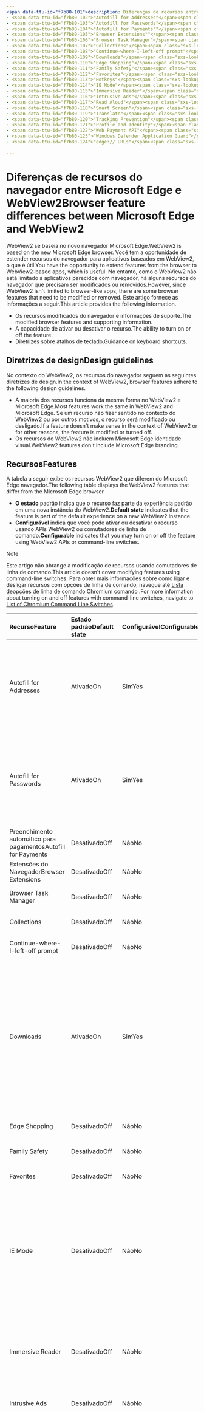 ```yaml
---
<span data-ttu-id="f7b80-101">description: Diferenças de recursos entre o título Microsoft Edge e WebView2: Diferenças de recursos entre o autor Microsoft Edge e WebView2: MSEdgeTeam ms.author: msedgedevrel ms.date: 05/06/2021 ms.topic: conceptual ms.prod: microsoft-edge ms.technology: webview keywords: IWebView2, IWebView2WebView, WebView2, webview, aplicativos wpf, wpf, edge, ICoreWebView2, ICoreWebView2Host, controle de navegador, html de borda no-loc:</span><span class="sxs-lookup"><span data-stu-id="f7b80-101">description: Feature differences between Microsoft Edge and WebView2 title: Feature differences between Microsoft Edge and WebView2 author: MSEdgeTeam ms.author: msedgedevrel ms.date: 05/06/2021 ms.topic: conceptual ms.prod: microsoft-edge ms.technology: webview keywords: IWebView2, IWebView2WebView, WebView2, webview, wpf apps, wpf, edge, ICoreWebView2, ICoreWebView2Host, browser control, edge html no-loc:</span></span>
- <span data-ttu-id="f7b80-102">"Autofill for Addresses"</span><span class="sxs-lookup"><span data-stu-id="f7b80-102">"Autofill for Addresses"</span></span>
- <span data-ttu-id="f7b80-103">"Autofill for Passwords"</span><span class="sxs-lookup"><span data-stu-id="f7b80-103">"Autofill for Passwords"</span></span>
- <span data-ttu-id="f7b80-104">"Autofill for Payments""</span><span class="sxs-lookup"><span data-stu-id="f7b80-104">"Autofill for Payments""</span></span>
- <span data-ttu-id="f7b80-105">"Browser Extensions""</span><span class="sxs-lookup"><span data-stu-id="f7b80-105">"Browser Extensions""</span></span>
- <span data-ttu-id="f7b80-106">"Browser Task Manager"</span><span class="sxs-lookup"><span data-stu-id="f7b80-106">"Browser Task Manager"</span></span>
- <span data-ttu-id="f7b80-107">"Collections"</span><span class="sxs-lookup"><span data-stu-id="f7b80-107">"Collections"</span></span>
- <span data-ttu-id="f7b80-108">"Continue-where-I-left-off prompt"</span><span class="sxs-lookup"><span data-stu-id="f7b80-108">"Continue-where-I-left-off prompt"</span></span>
- <span data-ttu-id="f7b80-109">"Downloads"</span><span class="sxs-lookup"><span data-stu-id="f7b80-109">"Downloads"</span></span>
- <span data-ttu-id="f7b80-110">"Edge Shopping"</span><span class="sxs-lookup"><span data-stu-id="f7b80-110">"Edge Shopping"</span></span>
- <span data-ttu-id="f7b80-111">"Family Safety"</span><span class="sxs-lookup"><span data-stu-id="f7b80-111">"Family Safety"</span></span>
- <span data-ttu-id="f7b80-112">"Favorites"</span><span class="sxs-lookup"><span data-stu-id="f7b80-112">"Favorites"</span></span>
- <span data-ttu-id="f7b80-113">"Hotkeys"</span><span class="sxs-lookup"><span data-stu-id="f7b80-113">"Hotkeys"</span></span>
- <span data-ttu-id="f7b80-114">"IE Mode"</span><span class="sxs-lookup"><span data-stu-id="f7b80-114">"IE Mode"</span></span>
- <span data-ttu-id="f7b80-115">"Immersive Reader"</span><span class="sxs-lookup"><span data-stu-id="f7b80-115">"Immersive Reader"</span></span>
- <span data-ttu-id="f7b80-116">"Intrusive Ads"</span><span class="sxs-lookup"><span data-stu-id="f7b80-116">"Intrusive Ads"</span></span>
- <span data-ttu-id="f7b80-117">"Read Aloud"</span><span class="sxs-lookup"><span data-stu-id="f7b80-117">"Read Aloud"</span></span>
- <span data-ttu-id="f7b80-118">"Smart Screen"</span><span class="sxs-lookup"><span data-stu-id="f7b80-118">"Smart Screen"</span></span>
- <span data-ttu-id="f7b80-119">"Translate"</span><span class="sxs-lookup"><span data-stu-id="f7b80-119">"Translate"</span></span>
- <span data-ttu-id="f7b80-120">"Tracking Prevention"</span><span class="sxs-lookup"><span data-stu-id="f7b80-120">"Tracking Prevention"</span></span>
- <span data-ttu-id="f7b80-121">"Profile and Identity"</span><span class="sxs-lookup"><span data-stu-id="f7b80-121">"Profile and Identity"</span></span>
- <span data-ttu-id="f7b80-122">"Web Payment API"</span><span class="sxs-lookup"><span data-stu-id="f7b80-122">"Web Payment API"</span></span>
- <span data-ttu-id="f7b80-123">"Windows Defender Application Guard"</span><span class="sxs-lookup"><span data-stu-id="f7b80-123">"Windows Defender Application Guard"</span></span>
- <span data-ttu-id="f7b80-124">"edge:// URLs"</span><span class="sxs-lookup"><span data-stu-id="f7b80-124">"edge:// URLs"</span></span>

---
```

# <a name="browser-feature-differences-between-microsoft-edge-and-webview2"></a><span data-ttu-id="f7b80-125">Diferenças de recursos do navegador entre Microsoft Edge e WebView2</span><span class="sxs-lookup"><span data-stu-id="f7b80-125">Browser feature differences between Microsoft Edge and WebView2</span></span>  

<span data-ttu-id="f7b80-126">WebView2 se baseia no novo navegador Microsoft Edge.</span><span class="sxs-lookup"><span data-stu-id="f7b80-126">WebView2 is based on the new Microsoft Edge browser.</span></span>  <span data-ttu-id="f7b80-127">Você tem a oportunidade de estender recursos do navegador para aplicativos baseados em WebView2, o que é útil.</span><span class="sxs-lookup"><span data-stu-id="f7b80-127">You have the opportunity to extend features from the browser to WebView2-based apps, which is useful.</span></span>  <span data-ttu-id="f7b80-128">No entanto, como o WebView2 não está limitado a aplicativos parecidos com navegador, há alguns recursos do navegador que precisam ser modificados ou removidos.</span><span class="sxs-lookup"><span data-stu-id="f7b80-128">However, since WebView2 isn't limited to browser-like apps, there are some browser features that need to be modified or removed.</span></span>  <span data-ttu-id="f7b80-129">Este artigo fornece as informações a seguir.</span><span class="sxs-lookup"><span data-stu-id="f7b80-129">This article provides the following information.</span></span>  

*   <span data-ttu-id="f7b80-130">Os recursos modificados do navegador e informações de suporte.</span><span class="sxs-lookup"><span data-stu-id="f7b80-130">The modified browser features and supporting information.</span></span>   
*   <span data-ttu-id="f7b80-131">A capacidade de ativar ou desativar o recurso.</span><span class="sxs-lookup"><span data-stu-id="f7b80-131">The ability to turn on or off the feature.</span></span>  
*   <span data-ttu-id="f7b80-132">Diretrizes sobre atalhos de teclado.</span><span class="sxs-lookup"><span data-stu-id="f7b80-132">Guidance on keyboard shortcuts.</span></span>  
    
## <a name="design-guidelines"></a><span data-ttu-id="f7b80-133">Diretrizes de design</span><span class="sxs-lookup"><span data-stu-id="f7b80-133">Design guidelines</span></span>  

<span data-ttu-id="f7b80-134">No contexto do WebView2, os recursos do navegador seguem as seguintes diretrizes de design.</span><span class="sxs-lookup"><span data-stu-id="f7b80-134">In the context of WebView2, browser features adhere to the following design guidelines.</span></span>  

*   <span data-ttu-id="f7b80-135">A maioria dos recursos funciona da mesma forma no WebView2 e Microsoft Edge.</span><span class="sxs-lookup"><span data-stu-id="f7b80-135">Most features work the same in WebView2 and Microsoft Edge.</span></span>  <span data-ttu-id="f7b80-136">Se um recurso não fizer sentido no contexto do WebView2 ou por outros motivos, o recurso será modificado ou desligado.</span><span class="sxs-lookup"><span data-stu-id="f7b80-136">If a feature doesn't make sense in the context of WebView2 or for other reasons, the feature is modified or turned off.</span></span> 
*   <span data-ttu-id="f7b80-137">Os recursos do WebView2 não incluem Microsoft Edge identidade visual.</span><span class="sxs-lookup"><span data-stu-id="f7b80-137">WebView2 features don't include Microsoft Edge branding.</span></span>  
    
## <a name="features"></a><span data-ttu-id="f7b80-138">Recursos</span><span class="sxs-lookup"><span data-stu-id="f7b80-138">Features</span></span>  

<span data-ttu-id="f7b80-139">A tabela a seguir exibe os recursos WebView2 que diferem do Microsoft Edge navegador.</span><span class="sxs-lookup"><span data-stu-id="f7b80-139">The following table displays the WebView2 features that differ from the Microsoft Edge browser.</span></span>   

*   <span data-ttu-id="f7b80-140">**O estado** padrão indica que o recurso faz parte da experiência padrão em uma nova instância do WebView2.</span><span class="sxs-lookup"><span data-stu-id="f7b80-140">**Default state** indicates that the feature is part of the default experience on a new WebView2 instance.</span></span>  
*   <span data-ttu-id="f7b80-141">**Configurável** indica que você pode ativar ou desativar o recurso usando APIs WebView2 ou comutadores de linha de comando.</span><span class="sxs-lookup"><span data-stu-id="f7b80-141">**Configurable** indicates that you may turn on or off the feature using WebView2 APIs or command-line switches.</span></span>  
    
> [!NOTE]  
> <span data-ttu-id="f7b80-142">Este artigo não abrange a modificação de recursos usando comutadores de linha de comando.</span><span class="sxs-lookup"><span data-stu-id="f7b80-142">This article doesn't cover modifying features using command-line switches.</span></span>  <span data-ttu-id="f7b80-143">Para obter mais informações sobre como ligar e desligar recursos com opções de linha de comando, navegue até [Lista de][PeterExperimentsChromiumCommandLineSwitches]opções de linha de comando Chromium comando .</span><span class="sxs-lookup"><span data-stu-id="f7b80-143">For more information about turning on and off features with command-line switches, navigate to [List of Chromium Command Line Switches][PeterExperimentsChromiumCommandLineSwitches].</span></span>  
    
| <span data-ttu-id="f7b80-144">Recurso</span><span class="sxs-lookup"><span data-stu-id="f7b80-144">Feature</span></span> | <span data-ttu-id="f7b80-145">Estado padrão</span><span class="sxs-lookup"><span data-stu-id="f7b80-145">Default state</span></span> | <span data-ttu-id="f7b80-146">Configurável</span><span class="sxs-lookup"><span data-stu-id="f7b80-146">Configurable</span></span> | <span data-ttu-id="f7b80-147">Detalhes</span><span class="sxs-lookup"><span data-stu-id="f7b80-147">Details</span></span> |  
|:--- |:--- |:--- | :--- |  
| Autofill for Addresses | <span data-ttu-id="f7b80-148">Ativado</span><span class="sxs-lookup"><span data-stu-id="f7b80-148">On</span></span> | <span data-ttu-id="f7b80-149">Sim</span><span class="sxs-lookup"><span data-stu-id="f7b80-149">Yes</span></span> | <span data-ttu-id="f7b80-150">Esse recurso é ligado por padrão, você pode autá-lo ou desativar usando APIs de Preenchimento Automático webView2.</span><span class="sxs-lookup"><span data-stu-id="f7b80-150">This feature is turned on by default, you may turn it on or off using WebView2 Autofill APIs.</span></span>  |  
| Autofill for Passwords | <span data-ttu-id="f7b80-151">Ativado</span><span class="sxs-lookup"><span data-stu-id="f7b80-151">On</span></span> | <span data-ttu-id="f7b80-152">Sim</span><span class="sxs-lookup"><span data-stu-id="f7b80-152">Yes</span></span> | <span data-ttu-id="f7b80-153">Esse recurso é ligado por padrão, você pode autá-lo ou desativar usando APIs de Preenchimento Automático webView2.</span><span class="sxs-lookup"><span data-stu-id="f7b80-153">This feature is turned on by default, you may turn it on or off using WebView2 Autofill APIs.</span></span>  |  
| <span data-ttu-id="f7b80-154">Preenchimento automático para pagamentos</span><span class="sxs-lookup"><span data-stu-id="f7b80-154">Autofill for Payments</span></span> | <span data-ttu-id="f7b80-155">Desativado</span><span class="sxs-lookup"><span data-stu-id="f7b80-155">Off</span></span> | <span data-ttu-id="f7b80-156">Não</span><span class="sxs-lookup"><span data-stu-id="f7b80-156">No</span></span> | <span data-ttu-id="f7b80-157">Esse recurso está desligado.</span><span class="sxs-lookup"><span data-stu-id="f7b80-157">This feature is turned off.</span></span>  |  
| <span data-ttu-id="f7b80-158">Extensões do Navegador</span><span class="sxs-lookup"><span data-stu-id="f7b80-158">Browser Extensions</span></span> | <span data-ttu-id="f7b80-159">Desativado</span><span class="sxs-lookup"><span data-stu-id="f7b80-159">Off</span></span> | <span data-ttu-id="f7b80-160">Não</span><span class="sxs-lookup"><span data-stu-id="f7b80-160">No</span></span> | <span data-ttu-id="f7b80-161">Esse recurso está desligado.</span><span class="sxs-lookup"><span data-stu-id="f7b80-161">This feature is turned off.</span></span>  |  
| Browser Task Manager | <span data-ttu-id="f7b80-162">Desativado</span><span class="sxs-lookup"><span data-stu-id="f7b80-162">Off</span></span> | <span data-ttu-id="f7b80-163">Não</span><span class="sxs-lookup"><span data-stu-id="f7b80-163">No</span></span> | <span data-ttu-id="f7b80-164">Esse recurso está desligado.</span><span class="sxs-lookup"><span data-stu-id="f7b80-164">This feature is turned off.</span></span>  |  
| Collections | <span data-ttu-id="f7b80-165">Desativado</span><span class="sxs-lookup"><span data-stu-id="f7b80-165">Off</span></span> | <span data-ttu-id="f7b80-166">Não</span><span class="sxs-lookup"><span data-stu-id="f7b80-166">No</span></span> | <span data-ttu-id="f7b80-167">Esse recurso está desligado.</span><span class="sxs-lookup"><span data-stu-id="f7b80-167">This feature is turned off.</span></span>  |  
| Continue-where-I-left-off prompt | <span data-ttu-id="f7b80-168">Desativado</span><span class="sxs-lookup"><span data-stu-id="f7b80-168">Off</span></span> | <span data-ttu-id="f7b80-169">Não</span><span class="sxs-lookup"><span data-stu-id="f7b80-169">No</span></span> | <span data-ttu-id="f7b80-170">Esse recurso está desligado.</span><span class="sxs-lookup"><span data-stu-id="f7b80-170">This feature is turned off.</span></span>  |  
| Downloads | <span data-ttu-id="f7b80-171">Ativado</span><span class="sxs-lookup"><span data-stu-id="f7b80-171">On</span></span> | <span data-ttu-id="f7b80-172">Sim</span><span class="sxs-lookup"><span data-stu-id="f7b80-172">Yes</span></span> | <span data-ttu-id="f7b80-173">WebView2 fornece uma API que permite personalizar a interface do usuário de download para manipular downloads.</span><span class="sxs-lookup"><span data-stu-id="f7b80-173">WebView2 provides an API that allows you to customize the download UI to manipulate downloads.</span></span> <span data-ttu-id="f7b80-174">Por exemplo, você pode bloquear, redirecionar, salvar, pausar e assim por diante.</span><span class="sxs-lookup"><span data-stu-id="f7b80-174">For example, you can block, redirect, save, pause, and so on.</span></span>  <!--For more information, navigate to [download API][Webview2ReferenceDownloadApi].--> |  
| Edge Shopping | <span data-ttu-id="f7b80-175">Desativado</span><span class="sxs-lookup"><span data-stu-id="f7b80-175">Off</span></span> | <span data-ttu-id="f7b80-176">Não</span><span class="sxs-lookup"><span data-stu-id="f7b80-176">No</span></span> | <span data-ttu-id="f7b80-177">Esse recurso está desligado.</span><span class="sxs-lookup"><span data-stu-id="f7b80-177">This feature is turned off.</span></span>  |  
| Family Safety | <span data-ttu-id="f7b80-178">Desativado</span><span class="sxs-lookup"><span data-stu-id="f7b80-178">Off</span></span> | <span data-ttu-id="f7b80-179">Não</span><span class="sxs-lookup"><span data-stu-id="f7b80-179">No</span></span> | <span data-ttu-id="f7b80-180">Esse recurso está desligado.</span><span class="sxs-lookup"><span data-stu-id="f7b80-180">This feature is turned off.</span></span>  |  
| Favorites | <span data-ttu-id="f7b80-181">Desativado</span><span class="sxs-lookup"><span data-stu-id="f7b80-181">Off</span></span> | <span data-ttu-id="f7b80-182">Não</span><span class="sxs-lookup"><span data-stu-id="f7b80-182">No</span></span> | <span data-ttu-id="f7b80-183">Esse recurso está desligado.</span><span class="sxs-lookup"><span data-stu-id="f7b80-183">This feature is turned off.</span></span>  |  
| IE Mode | <span data-ttu-id="f7b80-184">Desativado</span><span class="sxs-lookup"><span data-stu-id="f7b80-184">Off</span></span> | <span data-ttu-id="f7b80-185">Não</span><span class="sxs-lookup"><span data-stu-id="f7b80-185">No</span></span> | <span data-ttu-id="f7b80-186">Esse recurso está desligado.</span><span class="sxs-lookup"><span data-stu-id="f7b80-186">This feature is turned off.</span></span> <span data-ttu-id="f7b80-187">O WebView2 não dá suporte ao modo IE e tem diferenças de comportamento em comparação com o IE (como o suporte a MHT).</span><span class="sxs-lookup"><span data-stu-id="f7b80-187">WebView2 doesn't support IE mode and has differences in behavior compared to IE (such as MHT support).</span></span> |  
| Immersive Reader | <span data-ttu-id="f7b80-188">Desativado</span><span class="sxs-lookup"><span data-stu-id="f7b80-188">Off</span></span> | <span data-ttu-id="f7b80-189">Não</span><span class="sxs-lookup"><span data-stu-id="f7b80-189">No</span></span> | <span data-ttu-id="f7b80-190">Esse recurso depende da interface do usuário do navegador para interação.</span><span class="sxs-lookup"><span data-stu-id="f7b80-190">This feature depends on the browser UI for interaction.</span></span>  <span data-ttu-id="f7b80-191">Esse recurso está desligado.</span><span class="sxs-lookup"><span data-stu-id="f7b80-191">This feature is turned off.</span></span>  |  
| Intrusive Ads | <span data-ttu-id="f7b80-192">Desativado</span><span class="sxs-lookup"><span data-stu-id="f7b80-192">Off</span></span> | <span data-ttu-id="f7b80-193">Não</span><span class="sxs-lookup"><span data-stu-id="f7b80-193">No</span></span> | <span data-ttu-id="f7b80-194">Esse recurso está desligado.</span><span class="sxs-lookup"><span data-stu-id="f7b80-194">This feature is turned off.</span></span>  |  
| <span data-ttu-id="f7b80-195">Atalhos de teclado</span><span class="sxs-lookup"><span data-stu-id="f7b80-195">Keyboard shortcuts</span></span> | <span data-ttu-id="f7b80-196">Revisar detalhes</span><span class="sxs-lookup"><span data-stu-id="f7b80-196">Review Details</span></span> | <span data-ttu-id="f7b80-197">Revisar detalhes</span><span class="sxs-lookup"><span data-stu-id="f7b80-197">Review Details</span></span> | <span data-ttu-id="f7b80-198">Os atalhos de teclado que estão desligados por padrão não fazem sentido ou causam problemas no WebView2.</span><span class="sxs-lookup"><span data-stu-id="f7b80-198">The keyboard shortcuts that are turned off by default either don't make sense or cause problems in WebView2.</span></span>  <span data-ttu-id="f7b80-199">Você pode não ativar ou desativar esses atalhos.</span><span class="sxs-lookup"><span data-stu-id="f7b80-199">You may not turn on or off these shortcuts.</span></span>  <span data-ttu-id="f7b80-200">Em vez disso, você pode escutar uma combinação de teclas usando o `AcceleratorKeyPressed` evento e criar uma resposta personalizada, se necessário.</span><span class="sxs-lookup"><span data-stu-id="f7b80-200">Instead, you may listen for a key combination using the `AcceleratorKeyPressed` event and create a custom response if needed.</span></span>  <span data-ttu-id="f7b80-201">Para obter mais informações, navegue [até Informações adicionais de atalhos de teclado.](#additional-keyboard-shortcuts-information)</span><span class="sxs-lookup"><span data-stu-id="f7b80-201">For more information, navigate to [Additional keyboard shortcuts information](#additional-keyboard-shortcuts-information).</span></span> |  
| <span data-ttu-id="f7b80-202">Notificações por push</span><span class="sxs-lookup"><span data-stu-id="f7b80-202">Push notifications</span></span> | <span data-ttu-id="f7b80-203">Desativado</span><span class="sxs-lookup"><span data-stu-id="f7b80-203">Off</span></span> | <span data-ttu-id="f7b80-204">Não</span><span class="sxs-lookup"><span data-stu-id="f7b80-204">No</span></span> | <span data-ttu-id="f7b80-205">Esse recurso não é implementado no WebView2.</span><span class="sxs-lookup"><span data-stu-id="f7b80-205">This feature is not implemented in WebView2.</span></span>  <span data-ttu-id="f7b80-206">Para obter mais informações, navegue até Adicionar suporte à API de Notificação [html5 (#308)][GithubMicrosoftedgeWebview2feedbackIssues308].</span><span class="sxs-lookup"><span data-stu-id="f7b80-206">For more information, navigate to [Add support for HTML5 Notification API (#308)][GithubMicrosoftedgeWebview2feedbackIssues308].</span></span> |  
| Read Aloud | <span data-ttu-id="f7b80-207">Desativado</span><span class="sxs-lookup"><span data-stu-id="f7b80-207">Off</span></span> | <span data-ttu-id="f7b80-208">Não</span><span class="sxs-lookup"><span data-stu-id="f7b80-208">No</span></span> | <span data-ttu-id="f7b80-209">Esse recurso está desligado.</span><span class="sxs-lookup"><span data-stu-id="f7b80-209">This feature is turned off.</span></span>  |  
| Smart Screen | <span data-ttu-id="f7b80-210">Ativado</span><span class="sxs-lookup"><span data-stu-id="f7b80-210">On</span></span>`*` | <span data-ttu-id="f7b80-211">Não</span><span class="sxs-lookup"><span data-stu-id="f7b80-211">No</span></span> | `*` <span data-ttu-id="f7b80-212">A interface do usuário para esse recurso foi removida, no entanto, a funcionalidade subjacente ainda está disponível.</span><span class="sxs-lookup"><span data-stu-id="f7b80-212">The UI for this feature has been removed, however the underlying functionality is still available.</span></span>  <span data-ttu-id="f7b80-213">Além disso, você pode desativar Smart Screen usando uma opção de linha de comando.</span><span class="sxs-lookup"><span data-stu-id="f7b80-213">Additionally, you may turn off Smart Screen using a command-line switch.</span></span>  |  
| Translate | <span data-ttu-id="f7b80-214">Desativado</span><span class="sxs-lookup"><span data-stu-id="f7b80-214">Off</span></span> | <span data-ttu-id="f7b80-215">Não</span><span class="sxs-lookup"><span data-stu-id="f7b80-215">No</span></span> | <span data-ttu-id="f7b80-216">Esse recurso está desligado.</span><span class="sxs-lookup"><span data-stu-id="f7b80-216">This feature is turned off.</span></span>  |  
| Tracking Prevention | <span data-ttu-id="f7b80-217">Ativado</span><span class="sxs-lookup"><span data-stu-id="f7b80-217">On</span></span>`*` | <span data-ttu-id="f7b80-218">Não</span><span class="sxs-lookup"><span data-stu-id="f7b80-218">No</span></span> | `*` <span data-ttu-id="f7b80-219">A interface do usuário para esse recurso foi removida, no entanto, a funcionalidade subjacente ainda está disponível.</span><span class="sxs-lookup"><span data-stu-id="f7b80-219">The UI for this feature has been removed, however the underlying functionality is still available.</span></span>  <span data-ttu-id="f7b80-220">A prevenção de rastreamento sempre é definida como equilibrada.</span><span class="sxs-lookup"><span data-stu-id="f7b80-220">Tracking prevention is always set to balanced.</span></span>|  
| Profile and Identity | <span data-ttu-id="f7b80-221">Desativado</span><span class="sxs-lookup"><span data-stu-id="f7b80-221">Off</span></span> | <span data-ttu-id="f7b80-222">Não</span><span class="sxs-lookup"><span data-stu-id="f7b80-222">No</span></span> | <span data-ttu-id="f7b80-223">O recurso que sincroniza seus favoritos, cookies e assim por diante está desligado.</span><span class="sxs-lookup"><span data-stu-id="f7b80-223">The feature that syncs your favorites, cookies, and so on, is turned off.</span></span>  |  
| Web Payment API | <span data-ttu-id="f7b80-224">Desativado</span><span class="sxs-lookup"><span data-stu-id="f7b80-224">Off</span></span> | <span data-ttu-id="f7b80-225">Não</span><span class="sxs-lookup"><span data-stu-id="f7b80-225">No</span></span> | <span data-ttu-id="f7b80-226">Esse recurso está desligado.</span><span class="sxs-lookup"><span data-stu-id="f7b80-226">This feature is turned off.</span></span>  | 
| Windows Defender Application Guard | <span data-ttu-id="f7b80-227">Desativado</span><span class="sxs-lookup"><span data-stu-id="f7b80-227">Off</span></span> | <span data-ttu-id="f7b80-228">Não</span><span class="sxs-lookup"><span data-stu-id="f7b80-228">No</span></span> | <span data-ttu-id="f7b80-229">Esse recurso está desligado.</span><span class="sxs-lookup"><span data-stu-id="f7b80-229">This feature is turned off.</span></span>  |  
| edge:// URLs | <span data-ttu-id="f7b80-230">Revisar detalhes</span><span class="sxs-lookup"><span data-stu-id="f7b80-230">Review Details</span></span> | <span data-ttu-id="f7b80-231">Não</span><span class="sxs-lookup"><span data-stu-id="f7b80-231">No</span></span> | <span data-ttu-id="f7b80-232">Configurações para o Microsoft Edge navegador estão em `edge://` URLs.</span><span class="sxs-lookup"><span data-stu-id="f7b80-232">Settings for the Microsoft Edge browser are on `edge://` URLs.</span></span>  <span data-ttu-id="f7b80-233">Como a maioria dessas páginas da Web Microsoft Edge a identidade visual ou não faz sentido no contexto do WebView2, algumas dessas URLs são desligadas.</span><span class="sxs-lookup"><span data-stu-id="f7b80-233">Because most of these webpages have Microsoft Edge branding or don't make sense within the context of WebView2, some of these URLs are turned off.</span></span>  <span data-ttu-id="f7b80-234">Para obter mais informações, navegue até [URLs internas bloqueadas.](#blocked-internal-urls)</span><span class="sxs-lookup"><span data-stu-id="f7b80-234">For more information, navigate to [Blocked internal URLs](#blocked-internal-urls).</span></span>  |  

## <a name="blocked-internal-urls"></a><span data-ttu-id="f7b80-235">URLs internas bloqueadas</span><span class="sxs-lookup"><span data-stu-id="f7b80-235">Blocked internal URLs</span></span>  

<span data-ttu-id="f7b80-236">As páginas Microsoft Edge e as configurações do Google Chrome não estão disponíveis no WebView2.</span><span class="sxs-lookup"><span data-stu-id="f7b80-236">The following Microsoft Edge and Google Chrome settings webpages aren't available in WebView2.</span></span>  

*   `chrome-search://local-ntp/local-ntp.html`  
*   `edge://application-guard-internals`  
*   `edge://apps`  
*   `edge://compat`  
*   `edge://extensions`  
*   `edge://favorites`  
*   `edge://help`  
*   `edge://management`  
*   `edge://network-error`  
*   `edge://new-tab-page`  
*   `edge://newtab`  
*   `edge://omnibox`  
*   `edge://settings`  
*   `edge://supervised-user-internals`  
*   `edge://version`  
    
## <a name="additional-keyboard-shortcuts-information"></a><span data-ttu-id="f7b80-237">Informações adicionais de atalhos de teclado</span><span class="sxs-lookup"><span data-stu-id="f7b80-237">Additional keyboard shortcuts information</span></span>  

<span data-ttu-id="f7b80-238">Atalhos de teclado ou vinculações de teclas são suportados Microsoft Edge WebView2.</span><span class="sxs-lookup"><span data-stu-id="f7b80-238">Keyboard shortcuts or key bindings are supported in Microsoft Edge and WebView2.</span></span>  <span data-ttu-id="f7b80-239">Quando Microsoft Edge atualizações, as vinculações de teclas padrão podem mudar.</span><span class="sxs-lookup"><span data-stu-id="f7b80-239">When Microsoft Edge updates, the default key bindings may change.</span></span>  <span data-ttu-id="f7b80-240">Além disso, um atalho de teclado que está desligado por padrão pode ativar se o recurso agora tiver suporte no WebView2.</span><span class="sxs-lookup"><span data-stu-id="f7b80-240">Furthermore, a keyboard shortcut that is turned off by default may turn on if the feature is now supported in WebView2.</span></span>  <span data-ttu-id="f7b80-241">Para evitar alterações nos atalhos de teclado, você pode definir como , que desliga todas as teclas que acessam os recursos do navegador, mas mantém todos os atalhos básicos de edição de texto e movimento `AreBrowserAcceleratorKeysEnabled` `FALSE` ativas.</span><span class="sxs-lookup"><span data-stu-id="f7b80-241">To avoid changes to your keyboard shortcuts, you may set `AreBrowserAcceleratorKeysEnabled` to `FALSE`, which turns off all keys that access browser features, but keeps all basic text-editing and movement shortcuts turned on.</span></span>  

<span data-ttu-id="f7b80-242">A tabela a seguir lista os atalhos que estão sempre desligados no WebView2.</span><span class="sxs-lookup"><span data-stu-id="f7b80-242">The following table lists the shortcuts that are always turned off in WebView2.</span></span>  <span data-ttu-id="f7b80-243">Um caractere asterisco \( \) indica que o atalho não está desligado, mas o recurso que ele acessa está desligado ou não se aplica `*` ao WebView2.</span><span class="sxs-lookup"><span data-stu-id="f7b80-243">An asterisk \(`*`\) character indicates that the shortcut isn't turned off, but the feature it accesses is turned off or doesn't apply to WebView2.</span></span>  

| <span data-ttu-id="f7b80-244">Ação</span><span class="sxs-lookup"><span data-stu-id="f7b80-244">Action</span></span> | <span data-ttu-id="f7b80-245">Windows</span><span class="sxs-lookup"><span data-stu-id="f7b80-245">Windows</span></span> |  
|:--- |:--- |  
| <span data-ttu-id="f7b80-246">Adicionar ao</span><span class="sxs-lookup"><span data-stu-id="f7b80-246">Add to</span></span> Favorites | `Ctrl`+`D` |  
| <span data-ttu-id="f7b80-247">Adicionar Todas as Guias</span><span class="sxs-lookup"><span data-stu-id="f7b80-247">Add All Tabs to</span></span> Favorites | `Ctrl`+`Shift`+`D` |  
| <span data-ttu-id="f7b80-248">Local de foco</span><span class="sxs-lookup"><span data-stu-id="f7b80-248">Focus Location</span></span> | `Ctrl`+`L, Alt`+`D` |  
| <span data-ttu-id="f7b80-249">Colar e Ir</span><span class="sxs-lookup"><span data-stu-id="f7b80-249">Paste and Go</span></span> | `Ctrl`+`Shift`+`L` |  
| <span data-ttu-id="f7b80-250">Abrir Arquivo</span><span class="sxs-lookup"><span data-stu-id="f7b80-250">Open File</span></span> | `Ctrl`+`O` |  
| Read Aloud `*` | `Ctrl`+`Shift`+`U` |  
| <span data-ttu-id="f7b80-251">Captura da Web</span><span class="sxs-lookup"><span data-stu-id="f7b80-251">Web Capture</span></span> `*` | `Ctrl`+`Shift`+`S` |  
| <span data-ttu-id="f7b80-252">Barra lateral</span><span class="sxs-lookup"><span data-stu-id="f7b80-252">Sidebar</span></span> `*` | `Ctrl`+`Shift`+`E` |  
| <span data-ttu-id="f7b80-253">Salvar Página</span><span class="sxs-lookup"><span data-stu-id="f7b80-253">Save Page</span></span> | `Ctrl`+`S` |  
| <span data-ttu-id="f7b80-254">Selecione Última Guia</span><span class="sxs-lookup"><span data-stu-id="f7b80-254">Select Last Tab</span></span> | `Ctrl`+`9` |  
| <span data-ttu-id="f7b80-255">Selecionar Próxima Guia</span><span class="sxs-lookup"><span data-stu-id="f7b80-255">Select Next Tab</span></span> | `Ctrl`+`Tab` |  
| <span data-ttu-id="f7b80-256">Selecionar Guia Anterior</span><span class="sxs-lookup"><span data-stu-id="f7b80-256">Select Previous Tab</span></span> | `Ctrl`+`Shift`+`Tab` |  
| <span data-ttu-id="f7b80-257">Selecione Guia \(1 - 8\)</span><span class="sxs-lookup"><span data-stu-id="f7b80-257">Select Tab \(1 - 8\)</span></span> | `Ctrl`+`(1-8)` |  
| <span data-ttu-id="f7b80-258">Mostrar Favorites Barra</span><span class="sxs-lookup"><span data-stu-id="f7b80-258">Show Favorites Bar</span></span> `*` | `Ctrl`+`Shift`+`B` |  
| <span data-ttu-id="f7b80-259">Ajuda</span><span class="sxs-lookup"><span data-stu-id="f7b80-259">Help</span></span> | `F1` |  
| <span data-ttu-id="f7b80-260">Painel de Foco Próximo</span><span class="sxs-lookup"><span data-stu-id="f7b80-260">Focus Next Pane</span></span> `*` | `F6` |  
| <span data-ttu-id="f7b80-261">Painel Anterior de Foco</span><span class="sxs-lookup"><span data-stu-id="f7b80-261">Focus Previous Pane</span></span> `*` | `Shift`+`F6` |  
| <span data-ttu-id="f7b80-262">Navegação de caret</span><span class="sxs-lookup"><span data-stu-id="f7b80-262">Caret Browsing</span></span> `*` | `F7` |  
| <span data-ttu-id="f7b80-263">Modo de Leitura</span><span class="sxs-lookup"><span data-stu-id="f7b80-263">Reading View</span></span> `*` | `F9` |  
| <span data-ttu-id="f7b80-264">Barra de menus de foco</span><span class="sxs-lookup"><span data-stu-id="f7b80-264">Focus Menu Bar</span></span> | `F10` |  
| <span data-ttu-id="f7b80-265">Mostrar Menu Identidade</span><span class="sxs-lookup"><span data-stu-id="f7b80-265">Show Identity Menu</span></span> `*` | `Ctrl`+`Shift`+`M` |  
| Browser Task Manager `*` | `Shift`+`Escape` |  
| <span data-ttu-id="f7b80-266">Comentários de Borda</span><span class="sxs-lookup"><span data-stu-id="f7b80-266">Edge Feedback</span></span> `*` | `Shift`+`Alt`+`I` |  
| <span data-ttu-id="f7b80-267">Guia Mudo</span><span class="sxs-lookup"><span data-stu-id="f7b80-267">Mute Tab</span></span> `*` | `Ctrl`+`M` |  
| <span data-ttu-id="f7b80-268">Nova Janela Incógnita</span><span class="sxs-lookup"><span data-stu-id="f7b80-268">New Incognito Window</span></span> | `Ctrl`+`Shift`+`N` |  
| <span data-ttu-id="f7b80-269">Nova Guia</span><span class="sxs-lookup"><span data-stu-id="f7b80-269">New Tab</span></span> | `Ctrl`+`T` |  
| <span data-ttu-id="f7b80-270">Nova Janela</span><span class="sxs-lookup"><span data-stu-id="f7b80-270">New Window</span></span> | `Ctrl`+`N` |  
| <span data-ttu-id="f7b80-271">Restaurar a última guia fechada</span><span class="sxs-lookup"><span data-stu-id="f7b80-271">Restore Last Closed Tab</span></span> | `Ctrl`+`Shift`+`T` |  
| <span data-ttu-id="f7b80-272">Foco</span><span class="sxs-lookup"><span data-stu-id="f7b80-272">Focus</span></span> Favorites | `Alt`+`Shift`+`B` |  
| <span data-ttu-id="f7b80-273">Foco Pop-up Inativo</span><span class="sxs-lookup"><span data-stu-id="f7b80-273">Focus Inactive Popup</span></span> | `Alt`+`Shift`+`A` |  
| <span data-ttu-id="f7b80-274">Pesquisa de Foco</span><span class="sxs-lookup"><span data-stu-id="f7b80-274">Focus Search</span></span> | `Ctrl`<span data-ttu-id="f7b80-275">+`E`, `Ctrl`+`K`,</span><span class="sxs-lookup"><span data-stu-id="f7b80-275">+`E`, `Ctrl`+`K`,</span></span> `Search Key` |  
| <span data-ttu-id="f7b80-276">Guia Duplicado</span><span class="sxs-lookup"><span data-stu-id="f7b80-276">Duplicate Tab</span></span> | `Ctrl`+`Shift`+`K` |  
| <span data-ttu-id="f7b80-277">Barra de Ferramentas de Foco</span><span class="sxs-lookup"><span data-stu-id="f7b80-277">Focus Toolbar</span></span> `*` | `Alt`+`Shift`+`T` |  
| <span data-ttu-id="f7b80-278">Início</span><span class="sxs-lookup"><span data-stu-id="f7b80-278">Home</span></span> | `Alt`<span data-ttu-id="f7b80-279">+`Home`,</span><span class="sxs-lookup"><span data-stu-id="f7b80-279">+`Home`,</span></span> `Browser Home Key` |  
| <span data-ttu-id="f7b80-280">Mostrar Menu do aplicativo</span><span class="sxs-lookup"><span data-stu-id="f7b80-280">Show App Menu</span></span> | `Alt`+`E, Alt`+`F` |  
| <span data-ttu-id="f7b80-281">Mostrar</span><span class="sxs-lookup"><span data-stu-id="f7b80-281">Show</span></span> Favorites | `Ctrl`+`Shift`+`O` |  
| <span data-ttu-id="f7b80-282">Mostrar</span><span class="sxs-lookup"><span data-stu-id="f7b80-282">Show</span></span> Downloads | `Ctrl`+`J` |  
| <span data-ttu-id="f7b80-283">Mostrar Histórico</span><span class="sxs-lookup"><span data-stu-id="f7b80-283">Show History</span></span> | `Ctrl`+`H` |  
| <span data-ttu-id="f7b80-284">Mostrar Barra de Modo de Leitura</span><span class="sxs-lookup"><span data-stu-id="f7b80-284">Show Reading Mode Bar</span></span> `*` | `Shift`+`Alt`+`R` |  
| <span data-ttu-id="f7b80-285">Mostrar</span><span class="sxs-lookup"><span data-stu-id="f7b80-285">Show</span></span> Collections `*` | `Ctrl`+`Shift`+`Y` |  

<span data-ttu-id="f7b80-286">Os atalhos de teclado a seguir estão sempre desligados, exceto nas janelas que são exibidas quando `NewWindowRequested` o evento não é manipulado.</span><span class="sxs-lookup"><span data-stu-id="f7b80-286">The following keyboard shortcuts are always turned off, except in windows that display when the `NewWindowRequested` event isn't handled.</span></span>

| <span data-ttu-id="f7b80-287">Ação</span><span class="sxs-lookup"><span data-stu-id="f7b80-287">Action</span></span> | <span data-ttu-id="f7b80-288">Windows</span><span class="sxs-lookup"><span data-stu-id="f7b80-288">Windows</span></span> |  
|:--- |:--- |  
| <span data-ttu-id="f7b80-289">Guia Fechar</span><span class="sxs-lookup"><span data-stu-id="f7b80-289">Close Tab</span></span> | `Ctrl`+`W, Ctrl`+`F4` |  
| <span data-ttu-id="f7b80-290">Fechar Janela</span><span class="sxs-lookup"><span data-stu-id="f7b80-290">Close Window</span></span> | `Ctrl`+`Shift`+`W` |  
| <span data-ttu-id="f7b80-291">Tela inteira</span><span class="sxs-lookup"><span data-stu-id="f7b80-291">Fullscreen</span></span> | `F11` |  

<span data-ttu-id="f7b80-292">Se você definir `AreBrowserAcceleratorKeysEnabled` como , os seguintes `FALSE` atalhos de teclado adicionais serão desligados.</span><span class="sxs-lookup"><span data-stu-id="f7b80-292">If you set `AreBrowserAcceleratorKeysEnabled` to `FALSE`, the following additional keyboard shortcuts are turned off.</span></span>  

| <span data-ttu-id="f7b80-293">Ação</span><span class="sxs-lookup"><span data-stu-id="f7b80-293">Action</span></span> | <span data-ttu-id="f7b80-294">Windows</span><span class="sxs-lookup"><span data-stu-id="f7b80-294">Windows</span></span> |  
|:--- |:--- |  
| <span data-ttu-id="f7b80-295">Parar</span><span class="sxs-lookup"><span data-stu-id="f7b80-295">Stop</span></span> | `Escape` |  
| <span data-ttu-id="f7b80-296">Encontrar na página</span><span class="sxs-lookup"><span data-stu-id="f7b80-296">Find on Page</span></span> | `Ctrl`+`F` |  
| <span data-ttu-id="f7b80-297">Find Next</span><span class="sxs-lookup"><span data-stu-id="f7b80-297">Find Next</span></span> | `Ctrl`+`G` |  
| <span data-ttu-id="f7b80-298">Encontrar Anterior</span><span class="sxs-lookup"><span data-stu-id="f7b80-298">Find Previous</span></span> | `Ctrl`+`Shift`+`G` |  
| <span data-ttu-id="f7b80-299">Print</span><span class="sxs-lookup"><span data-stu-id="f7b80-299">Print</span></span> | `Ctrl`+`P` |  
| <span data-ttu-id="f7b80-300">Atualizar</span><span class="sxs-lookup"><span data-stu-id="f7b80-300">Refresh</span></span> | `Ctrl`<span data-ttu-id="f7b80-301">+`R`, `F5`,</span><span class="sxs-lookup"><span data-stu-id="f7b80-301">+`R`, `F5`,</span></span> `Reload Key` |  
| <span data-ttu-id="f7b80-302">Atualizar sem cache</span><span class="sxs-lookup"><span data-stu-id="f7b80-302">Refresh Without Cache</span></span> | `Ctrl`<span data-ttu-id="f7b80-303">+`Shift`+`R`, `Ctrl`+`F5`, `Shift`+`F5`, `Ctrl`+`Refresh`, `Shift`+</span><span class="sxs-lookup"><span data-stu-id="f7b80-303">+`Shift`+`R`, `Ctrl`+`F5`, `Shift`+`F5`, `Ctrl`+`Refresh`, `Shift`+</span></span>`Refresh` |  
| <span data-ttu-id="f7b80-304">Diminuir o zoom</span><span class="sxs-lookup"><span data-stu-id="f7b80-304">Zoom Out</span></span> | `Ctrl`+`-` |  
| <span data-ttu-id="f7b80-305">Ampliar</span><span class="sxs-lookup"><span data-stu-id="f7b80-305">Zoom In</span></span> | `Ctrl`+`+` |  
| <span data-ttu-id="f7b80-306">Redefinir Zoom</span><span class="sxs-lookup"><span data-stu-id="f7b80-306">Reset Zoom</span></span> | `Ctrl`+`0` |  
| <span data-ttu-id="f7b80-307">Find Next</span><span class="sxs-lookup"><span data-stu-id="f7b80-307">Find Next</span></span> | `F3` |  
| <span data-ttu-id="f7b80-308">Encontrar Anterior</span><span class="sxs-lookup"><span data-stu-id="f7b80-308">Find Previous</span></span> | `Shift`+`F3` |  
| <span data-ttu-id="f7b80-309">Voltar</span><span class="sxs-lookup"><span data-stu-id="f7b80-309">Back</span></span> | `Alt`+`Left, Browser Back Key` |  
| <span data-ttu-id="f7b80-310">Avançar</span><span class="sxs-lookup"><span data-stu-id="f7b80-310">Forward</span></span> | `Alt`<span data-ttu-id="f7b80-311">+`Right`,</span><span class="sxs-lookup"><span data-stu-id="f7b80-311">+`Right`,</span></span> `Browser Forward Key` |  
| <span data-ttu-id="f7b80-312">Print</span><span class="sxs-lookup"><span data-stu-id="f7b80-312">Print</span></span> | `Ctrl`+`P` |  
| <span data-ttu-id="f7b80-313">Abrir / Fechar DevTools</span><span class="sxs-lookup"><span data-stu-id="f7b80-313">Open / Close DevTools</span></span> | `Ctrl`+`Shift`+`I` |  
| <span data-ttu-id="f7b80-314">Abrir Console do DevTools</span><span class="sxs-lookup"><span data-stu-id="f7b80-314">Open DevTools Console</span></span> | `Ctrl`+`Shift`+`J` |  
| <span data-ttu-id="f7b80-315">Abrir DevTools Inspect</span><span class="sxs-lookup"><span data-stu-id="f7b80-315">Open DevTools Inspect</span></span> | `Ctrl`+`Shift`+`C` |  

> [!Note] 
> <span data-ttu-id="f7b80-316">Para personalizar qualquer uma das teclas individualmente, use o [evento AcceleratorKeyPressed.][DotnetApiMicrosoftWebWebview2CoreCorewebview2controllerAcceleratorkeypressedViewWebview2Dotnet1077444]</span><span class="sxs-lookup"><span data-stu-id="f7b80-316">To customize any of the keys individually, use the [AcceleratorKeyPressed][DotnetApiMicrosoftWebWebview2CoreCorewebview2controllerAcceleratorkeypressedViewWebview2Dotnet1077444] event.</span></span>  

## <a name="getting-in-touch-with-the-microsoft-edge-webview2-team"></a><span data-ttu-id="f7b80-317">Entrar em contato com a equipe Microsoft Edge WebView2</span><span class="sxs-lookup"><span data-stu-id="f7b80-317">Getting in touch with the Microsoft Edge WebView2 team</span></span>  

[!INCLUDE [contact WebView2 team note](../includes/contact-webview-team-note.md)]  

<!-- links -->  

<!--[Webview2ReferenceDownloadApi]: ./download-api.md "download API | Microsoft Docs"  -->  

[DotnetApiMicrosoftWebWebview2CoreCorewebview2controllerAcceleratorkeypressedViewWebview2Dotnet1077444]: /dotnet/api/microsoft.web.webview2.core.corewebview2controller.acceleratorkeypressed?view=webview2-dotnet-1.0.774.44&preserve-view=true "Evento CoreWebView2Controller.AcceleratorKeyPressed | Microsoft Docs"  

[DevtoolsShortcutsIndex]: ../../devtools-guide-chromium/shortcuts/index.md "Microsoft Edge Atalhos de teclado do DevTools | Microsoft Docs"  

[GithubMicrosoftedgeWebview2feedbackIssues308]: https://github.com/MicrosoftEdge/WebView2Feedback/issues/308 "Adicionar suporte para a API de Notificação de HTML5 (#308) | GitHub"  

[PeterExperimentsChromiumCommandLineSwitches]: https://peter.sh/experiments/chromium-command-line-switches "Lista de opções Chromium linha de comando | Pedro Beverloo"  
